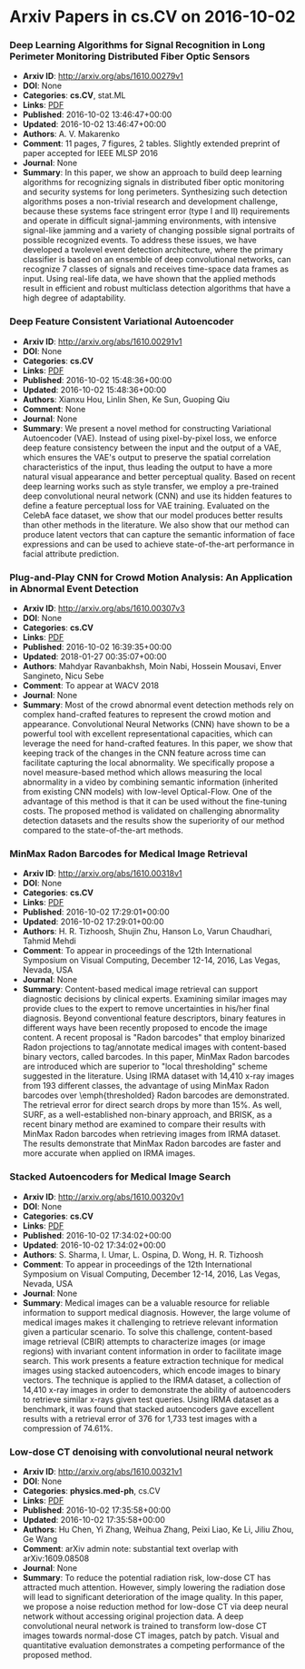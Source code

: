 # Arxiv Papers in cs.CV on 2016-10-02
### Deep Learning Algorithms for Signal Recognition in Long Perimeter Monitoring Distributed Fiber Optic Sensors
- **Arxiv ID**: http://arxiv.org/abs/1610.00279v1
- **DOI**: None
- **Categories**: **cs.CV**, stat.ML
- **Links**: [PDF](http://arxiv.org/pdf/1610.00279v1)
- **Published**: 2016-10-02 13:46:47+00:00
- **Updated**: 2016-10-02 13:46:47+00:00
- **Authors**: A. V. Makarenko
- **Comment**: 11 pages, 7 figures, 2 tables. Slightly extended preprint of paper
  accepted for IEEE MLSP 2016
- **Journal**: None
- **Summary**: In this paper, we show an approach to build deep learning algorithms for recognizing signals in distributed fiber optic monitoring and security systems for long perimeters. Synthesizing such detection algorithms poses a non-trivial research and development challenge, because these systems face stringent error (type I and II) requirements and operate in difficult signal-jamming environments, with intensive signal-like jamming and a variety of changing possible signal portraits of possible recognized events. To address these issues, we have developed a twolevel event detection architecture, where the primary classifier is based on an ensemble of deep convolutional networks, can recognize 7 classes of signals and receives time-space data frames as input. Using real-life data, we have shown that the applied methods result in efficient and robust multiclass detection algorithms that have a high degree of adaptability.



### Deep Feature Consistent Variational Autoencoder
- **Arxiv ID**: http://arxiv.org/abs/1610.00291v1
- **DOI**: None
- **Categories**: **cs.CV**
- **Links**: [PDF](http://arxiv.org/pdf/1610.00291v1)
- **Published**: 2016-10-02 15:48:36+00:00
- **Updated**: 2016-10-02 15:48:36+00:00
- **Authors**: Xianxu Hou, Linlin Shen, Ke Sun, Guoping Qiu
- **Comment**: None
- **Journal**: None
- **Summary**: We present a novel method for constructing Variational Autoencoder (VAE). Instead of using pixel-by-pixel loss, we enforce deep feature consistency between the input and the output of a VAE, which ensures the VAE's output to preserve the spatial correlation characteristics of the input, thus leading the output to have a more natural visual appearance and better perceptual quality. Based on recent deep learning works such as style transfer, we employ a pre-trained deep convolutional neural network (CNN) and use its hidden features to define a feature perceptual loss for VAE training. Evaluated on the CelebA face dataset, we show that our model produces better results than other methods in the literature. We also show that our method can produce latent vectors that can capture the semantic information of face expressions and can be used to achieve state-of-the-art performance in facial attribute prediction.



### Plug-and-Play CNN for Crowd Motion Analysis: An Application in Abnormal Event Detection
- **Arxiv ID**: http://arxiv.org/abs/1610.00307v3
- **DOI**: None
- **Categories**: **cs.CV**
- **Links**: [PDF](http://arxiv.org/pdf/1610.00307v3)
- **Published**: 2016-10-02 16:39:35+00:00
- **Updated**: 2018-01-27 00:35:07+00:00
- **Authors**: Mahdyar Ravanbakhsh, Moin Nabi, Hossein Mousavi, Enver Sangineto, Nicu Sebe
- **Comment**: To appear at WACV 2018
- **Journal**: None
- **Summary**: Most of the crowd abnormal event detection methods rely on complex hand-crafted features to represent the crowd motion and appearance. Convolutional Neural Networks (CNN) have shown to be a powerful tool with excellent representational capacities, which can leverage the need for hand-crafted features. In this paper, we show that keeping track of the changes in the CNN feature across time can facilitate capturing the local abnormality. We specifically propose a novel measure-based method which allows measuring the local abnormality in a video by combining semantic information (inherited from existing CNN models) with low-level Optical-Flow. One of the advantage of this method is that it can be used without the fine-tuning costs. The proposed method is validated on challenging abnormality detection datasets and the results show the superiority of our method compared to the state-of-the-art methods.



### MinMax Radon Barcodes for Medical Image Retrieval
- **Arxiv ID**: http://arxiv.org/abs/1610.00318v1
- **DOI**: None
- **Categories**: **cs.CV**
- **Links**: [PDF](http://arxiv.org/pdf/1610.00318v1)
- **Published**: 2016-10-02 17:29:01+00:00
- **Updated**: 2016-10-02 17:29:01+00:00
- **Authors**: H. R. Tizhoosh, Shujin Zhu, Hanson Lo, Varun Chaudhari, Tahmid Mehdi
- **Comment**: To appear in proceedings of the 12th International Symposium on
  Visual Computing, December 12-14, 2016, Las Vegas, Nevada, USA
- **Journal**: None
- **Summary**: Content-based medical image retrieval can support diagnostic decisions by clinical experts. Examining similar images may provide clues to the expert to remove uncertainties in his/her final diagnosis. Beyond conventional feature descriptors, binary features in different ways have been recently proposed to encode the image content. A recent proposal is "Radon barcodes" that employ binarized Radon projections to tag/annotate medical images with content-based binary vectors, called barcodes. In this paper, MinMax Radon barcodes are introduced which are superior to "local thresholding" scheme suggested in the literature. Using IRMA dataset with 14,410 x-ray images from 193 different classes, the advantage of using MinMax Radon barcodes over \emph{thresholded} Radon barcodes are demonstrated. The retrieval error for direct search drops by more than 15\%. As well, SURF, as a well-established non-binary approach, and BRISK, as a recent binary method are examined to compare their results with MinMax Radon barcodes when retrieving images from IRMA dataset. The results demonstrate that MinMax Radon barcodes are faster and more accurate when applied on IRMA images.



### Stacked Autoencoders for Medical Image Search
- **Arxiv ID**: http://arxiv.org/abs/1610.00320v1
- **DOI**: None
- **Categories**: **cs.CV**
- **Links**: [PDF](http://arxiv.org/pdf/1610.00320v1)
- **Published**: 2016-10-02 17:34:02+00:00
- **Updated**: 2016-10-02 17:34:02+00:00
- **Authors**: S. Sharma, I. Umar, L. Ospina, D. Wong, H. R. Tizhoosh
- **Comment**: To appear in proceedings of the 12th International Symposium on
  Visual Computing, December 12-14, 2016, Las Vegas, Nevada, USA
- **Journal**: None
- **Summary**: Medical images can be a valuable resource for reliable information to support medical diagnosis. However, the large volume of medical images makes it challenging to retrieve relevant information given a particular scenario. To solve this challenge, content-based image retrieval (CBIR) attempts to characterize images (or image regions) with invariant content information in order to facilitate image search. This work presents a feature extraction technique for medical images using stacked autoencoders, which encode images to binary vectors. The technique is applied to the IRMA dataset, a collection of 14,410 x-ray images in order to demonstrate the ability of autoencoders to retrieve similar x-rays given test queries. Using IRMA dataset as a benchmark, it was found that stacked autoencoders gave excellent results with a retrieval error of 376 for 1,733 test images with a compression of 74.61%.



### Low-dose CT denoising with convolutional neural network
- **Arxiv ID**: http://arxiv.org/abs/1610.00321v1
- **DOI**: None
- **Categories**: **physics.med-ph**, cs.CV
- **Links**: [PDF](http://arxiv.org/pdf/1610.00321v1)
- **Published**: 2016-10-02 17:35:58+00:00
- **Updated**: 2016-10-02 17:35:58+00:00
- **Authors**: Hu Chen, Yi Zhang, Weihua Zhang, Peixi Liao, Ke Li, Jiliu Zhou, Ge Wang
- **Comment**: arXiv admin note: substantial text overlap with arXiv:1609.08508
- **Journal**: None
- **Summary**: To reduce the potential radiation risk, low-dose CT has attracted much attention. However, simply lowering the radiation dose will lead to significant deterioration of the image quality. In this paper, we propose a noise reduction method for low-dose CT via deep neural network without accessing original projection data. A deep convolutional neural network is trained to transform low-dose CT images towards normal-dose CT images, patch by patch. Visual and quantitative evaluation demonstrates a competing performance of the proposed method.



